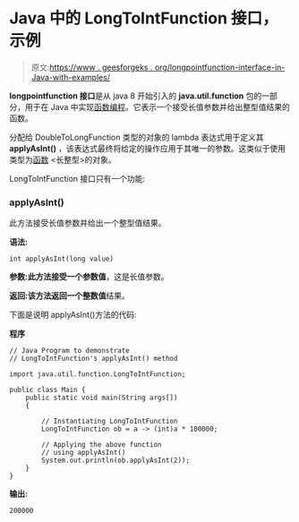 # Java 中的 LongToIntFunction 接口，示例

> 原文:[https://www . geesforgeks . org/longpointfunction-interface-in-Java-with-examples/](https://www.geeksforgeeks.org/longtointfunction-interface-in-java-with-examples/)

**longpointfunction 接口**是从 java 8 开始引入的 **java.util.function** 包的一部分，用于在 Java 中实现[函数编程](https://www.geeksforgeeks.org/functional-programming-paradigm/)。它表示一个接受长值参数并给出整型值结果的函数。

分配给 DoubleToLongFunction 类型的对象的 lambda 表达式用于定义其 **applyAsInt()** ，该表达式最终将给定的操作应用于其唯一的参数。这类似于使用类型为[函数](https://www.geeksforgeeks.org/function-interface-in-java-with-examples/) <长整型>的对象。

LongToIntFunction 接口只有一个功能:

### applyAsInt()

此方法接受长值参数并给出一个整型值结果。

**语法:**

```
int applyAsInt(long value)
```

**参数:**此方法接受一个参数**值**，这是长值参数。

**返回:**该方法返回一个**整数值**结果。

下面是说明 applyAsInt()方法的代码:

**程序**

```
// Java Program to demonstrate
// LongToIntFunction's applyAsInt() method

import java.util.function.LongToIntFunction;

public class Main {
    public static void main(String args[])
    {

        // Instantiating LongToIntFunction
        LongToIntFunction ob = a -> (int)a * 100000;

        // Applying the above function
        // using applyAsInt()
        System.out.println(ob.applyAsInt(2));
    }
}
```

**输出:**

```
200000

```